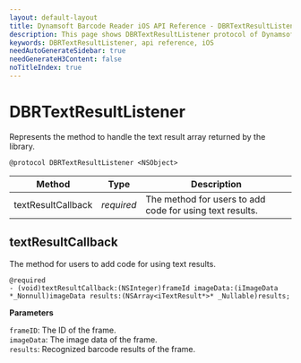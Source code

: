 ```yaml
---
layout: default-layout
title: Dynamsoft Barcode Reader iOS API Reference - DBRTextResultListener
description: This page shows DBRTextResultListener protocol of Dynamsoft Barcode Reader for iOS SDK.
keywords: DBRTextResultListener, api reference, iOS
needAutoGenerateSidebar: true
needGenerateH3Content: false
noTitleIndex: true
---
```


# DBRTextResultListener

Represents the method to handle the text result array returned by the library.

```objc
@protocol DBRTextResultListener <NSObject>
```

| Method | Type | Description |
| ------ | ---- | ----------- |
| textResultCallback | *required* | The method for users to add code for using text results. |

## textResultCallback

The method for users to add code for using text results.

```objc
@required
- (void)textResultCallback:(NSInteger)frameId imageData:(iImageData *_Nonnull)imageData results:(NSArray<iTextResult*>* _Nullable)results;
```

**Parameters**

`frameID`: The ID of the frame.  
`imageData`: The image data of the frame.  
`results`: Recognized barcode results of the frame.
